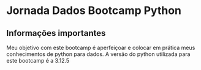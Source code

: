 # Jornada Dados Bootcamp Python

## Informações importantes
Meu objetivo com este bootcamp é aperfeiçoar e colocar em prática meus conhecimentos de python para dados.
A versão do python utilizada para este bootcamp é a 3.12.5